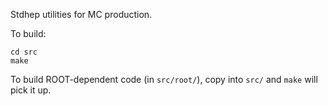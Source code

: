 Stdhep utilities for MC production.

To build:
```
cd src
make
```

To build ROOT-dependent code (in `src/root/`), copy into `src/` and `make` will pick it up.
